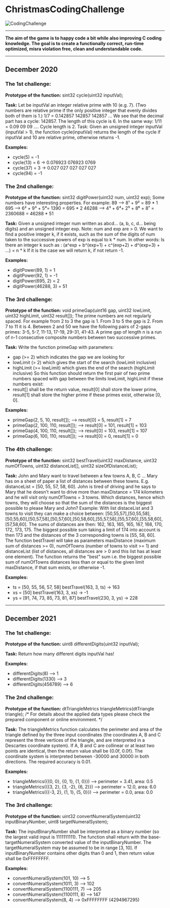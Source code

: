# ChristmasCodingChallenge
![CodingChallenge](http://i.imgur.com/0L2EgAE.png)

---
**The aim of the game is to happy code a bit while also improving C coding knowledge. The goal is to create a functionally correct, run-time optimized, misra violation free, clean and understandable code.**

---
## December 2020
### The 1st challenge:
**Prototype of the function:**
sint32 cycle(uint32 inputVal);

**Task:**
Let be inputVal an integer relative prime with 10 (e.g. 7). (Two numbers are relative prime if the only positive integer that evenly divides both of them is 1.)
1/7 = 0.142857 142857 142857 ... We see that the decimal part has a cycle: 142857. The length of this cycle is 6. In the same way:
1/11 = 0.09 09 09 .... Cycle length is 2.
Task: Given an unsigned integer inputVal (inputVal > 1), the function cycle(inputVal) returns the length of the cycle if inputVal and 10 are relative prime, otherwise returns -1.

**Examples:**
* cycle(5) = -1
* cycle(13) = 6 -> 0.076923 076923 0769
* cycle(37) = 3 -> 0.027 027 027 027 027
* cycle(94) = -1

### The 2nd challenge:
**Prototype of the function:**
sint32 digitPower(uint32 num, uint32 exp);
Some numbers have interesting properties. For example:
89 --> 8¹ + 9² = 89 * 1
695 --> 6² + 9³ + 5⁴= 1390 = 695 * 2
46288 --> 4³ + 6⁴+ 2⁵ + 8⁶ + 8⁷ = 2360688 = 46288 * 51

**Task:**
Given a unsigned integer num written as abcd... (a, b, c, d... being digits) and an unsigned integer exp. Note: num and exp are > 0.
We want to find a positive integer k, if it exists, such as the sum of the digits of num taken to the successive powers of exp is equal to k * num.
In other words:
Is there an integer k such as : (a^exp + b^(exp+1) + c^(exp+2) + d^(exp+3) + ...) = n * k
If it is the case we will return k, if not return -1.

**Examples:**
* digitPower(89, 1) = 1
* digitPower(92, 1) = -1
* digitPower(695, 2) = 2
* digitPower(46288, 3) = 51

### The 3rd challenge:
**Prototype of the function:**
void primeGap(uint16 gap, uint32 lowLimit, uint32 highLimit, uint32 result[]);
The prime numbers are not regularly spaced. For example from 2 to 3 the gap is 1. From 3 to 5 the gap is 2. From 7 to 11 it is 4.
Between 2 and 50 we have the following pairs of 2-gaps primes: 3-5, 5-7, 11-13, 17-19, 29-31, 41-43.
A prime gap of length n is a run of n-1 consecutive composite numbers between two successive primes.

**Task:**
Write the function primeGap with parameters:
- gap (>= 2) which indicates the gap we are looking for
- lowLimit (> 2) which gives the start of the search (lowLimit inclusive)
- highLimit (>= lowLimit) which gives the end of the search (highLimit inclusive)
So this function should return the first pair of two prime numbers spaced with gap between the limits lowLimit, highLimit if these numbers exist:
- result[] shall be the return value, result[0] shall store the lower prime, result[1] shall store the higher prime if these primes exist, otherwise [0, 0].

**Examples:**
* primeGap(2, 5, 10, result[]);       --> result[0] = 5,      result[1] = 7
* primeGap(2, 100, 110, result[]);    --> result[0] = 101,    result[1] = 103
* primeGap(4, 100, 110, result[]);    --> result[0] = 103,    result[1] = 107
* primeGap(6, 100, 110, result[]);    --> result[0] = 0,      result[1] = 0

### The 4th challenge:
**Prototype of the function:**
sint32 bestTravel(uint32 maxDistance, uint32 numOfTowns, uint32 distanceList[], uint32 sizeOfDistanceList);

**Task:**
John and Mary want to travel between a few towns A, B, C ... Mary has on a sheet of paper a list of distances between these towns. E.g. distanceList = [50, 55, 57, 58, 60]. John is tired of driving and he says to Mary that he doesn't want to drive more than maxDistance = 174 kilometers and he will visit only numOfTowns = 3 towns.
Which distances, hence which towns, they will choose so that the sum of the distances is the biggest possible to please Mary and John?
Example:
With list distaceList and 3 towns to visit they can make a choice between: [50,55,57],[50,55,58],[50,55,60],[50,57,58],[50,57,60],[50,58,60],[55,57,58],[55,57,60],[55,58,60],[57,58,60].
The sums of distances are then: 162, 163, 165, 165, 167, 168, 170, 172, 173, 175.
The biggest possible sum taking a limit of 174 into account is then 173 and the distances of the 3 corresponding towns is [55, 58, 60].
The function bestTravel will take as parameters maxDistance (maximum sum of distances >= 0), numOfTowns (number of towns to visit >= 1) and distanceList (list of distances, all distances are > 0 and this list has at least one element). The function returns the "best" sum i.e. the biggest possible sum of numOfTowns distances less than or equal to the given limit maxDistance, if that sum exists, or otherwise -1.

**Examples:**
* ts = [50, 55, 56, 57, 58]           bestTravel(163, 3, ts) -> 163
* xs = [50]                           bestTravel(163, 3, xs) -> -1
* ys = [91, 74, 73, 85, 73, 81, 87]   bestTravel(230, 3, ys) -> 228

---
## December 2021
### The 1st challenge:
**Prototype of the function:**
uint8 differentDigits(uint32 inputVal);

**Task:**
Return how many different digits inputVal has!

**Examples:**
* differentDigits(8)      --> 1
* differentDigits(1330)   --> 3
* differentDigits(456789) --> 6

### The 2nd challenge:
**Prototype of the function:**
dtTriangleMetrics triangleMetrics(dtTriangle triangle);	/* For details about the applied data types please check the prepared component or online environment. */

**Task:**
The triangleMetrics function calculates the perimeter and area of the triangle defined by the three input coordinates (the coordinates A, B and C represent the three vertices of the triangle, and are interpreted in a Descartes coordinate system). If A, B and C are collinear or at least two points are identical, then the return value shall be {0.0f, 0.0f}. The coordinate system is interpreted between -30000 and 30000 in both directions.
The required accuracy is 0.01.

**Examples:**
* triangleMetrics({{0, 0}, {0, 1}, {1, 0}})   --> perimeter = 3.41, area: 0.5
* triangleMetrics({{3, 2}, {3, -2}, {6, 2}})  --> perimeter = 12.0, area: 6.0
* triangleMetrics({{-3, 2}, {1, 1}, {5, 0}})  --> perimeter = 0.0, area: 0.0

### The 3rd challenge:
**Prototype of the function:**
uint32 convertNumeralSystem(uint32 inputBinaryNumber, uint8 targetNumeralSystem);

**Task:**
The inputBinaryNumber shall be interpreted as a binary number (so the largest valid input is 1111111111). The function shall return with the base-targetNumeralSystem converted value of the inputBinaryNumber.
The targetNumeralSystem may be assumed to be in range [3, 10].
If inputBinaryNumber contains other digits than 0 and 1, then return value shall be 0xFFFFFFFF.

**Examples:**
* convertNumeralSystem(101, 10)       --> 5
* convertNumeralSystem(1011, 3)       --> 102
* convertNumeralSystem(1100111, 7)    --> 205
* convertNumeralSystem(1100111, 8)    --> 147
* convertNumeralSystem(8, 4)          --> 0xFFFFFFFF (4294967295)
